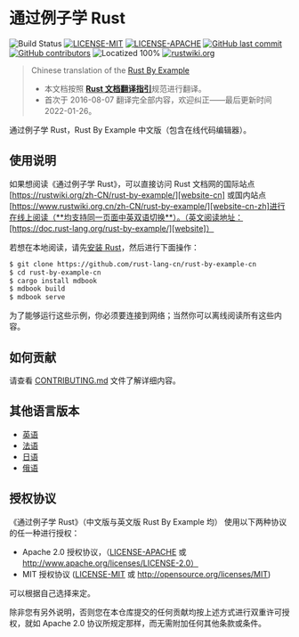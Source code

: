 # 通过例子学 Rust

![Build Status](https://github.com/rust-lang-cn/rust-by-example-cn/workflows/CI/badge.svg)
[![LICENSE-MIT](https://img.shields.io/badge/license-MIT-green)](https://raw.githubusercontent.com/rust-lang-cn/rust-by-example-cn/master/LICENSE-MIT)
[![LICENSE-APACHE](https://img.shields.io/badge/license-Apache%202-blue)](https://raw.githubusercontent.com/rust-lang-cn/rust-by-example-cn/master/LICENSE-APACHE)
[![GitHub last commit](https://img.shields.io/github/last-commit/rust-lang-cn/rust-by-example-cn?color=gold)](https://github.com/rust-lang-cn/rust-by-example-cn/commits/master)
[![GitHub contributors](https://img.shields.io/github/contributors/rust-lang-cn/rust-by-example-cn?color=pink)](https://github.com/rust-lang-cn/rust-by-example-cn/graphs/contributors)
![Locatized 100%](https://img.shields.io/badge/localized-100%25-purple)
[![rustwiki.org](https://img.shields.io/website?up_message=rustwiki.org&url=https%3A%2F%2Frustwiki.org)](https://rustwiki.org)

> Chinese translation of the [Rust By Example][rust-by-example]
>
> - 本文档按照 [**Rust 文档翻译指引**](https://github.com/rust-lang-cn/rust-translation-guide)规范进行翻译。
> - 首次于 2016-08-07 翻译完全部内容，欢迎纠正——最后更新时间 2022-01-26。

通过例子学 Rust，Rust By Example 中文版（包含在线代码编辑器）。

## 使用说明

如果想阅读《通过例子学 Rust》，可以直接访问 Rust 文档网的国际站点 [https://rustwiki.org/zh-CN/rust-by-example/][website-cn] 或国内站点 [https://www.rustwiki.org.cn/zh-CN/rust-by-example/][website-cn-zh]进行在线上阅读（**均支持同一页面中英双语切换**）。（英文阅读地址：[https://doc.rust-lang.org/rust-by-example/][website]）

若想在本地阅读，请先[安装 Rust][install Rust]，然后进行下面操作：

```bash
$ git clone https://github.com/rust-lang-cn/rust-by-example-cn
$ cd rust-by-example-cn
$ cargo install mdbook
$ mdbook build
$ mdbook serve
```

为了能够运行这些示例，你必须要连接到网络；当然你可以离线阅读所有这些内容。

## 如何贡献

请查看 [CONTRIBUTING.md][how-to-contribute] 文件了解详细内容。

## 其他语言版本

- [英语](https://github.com/rust-lang/rust-by-example)
- [法语](https://github.com/Songbird0/FR_RBE)
- [日语](https://github.com/rust-lang-ja/rust-by-example-ja)
- [俄语](https://github.com/ruRust/rust-by-example)

## 授权协议

《通过例子学 Rust》（中文版与英文版 Rust By Example 均） 使用以下两种协议的任一种进行授权：

- Apache 2.0 授权协议，（[LICENSE-APACHE](LICENSE-APACHE) 或 http://www.apache.org/licenses/LICENSE-2.0）
- MIT 授权协议 ([LICENSE-MIT](LICENSE-MIT) 或 http://opensource.org/licenses/MIT)

可以根据自己选择来定。

除非您有另外说明，否则您在本仓库提交的任何贡献均按上述方式进行双重许可授权，就如 Apache 2.0 协议所规定那样，而无需附加任何其他条款或条件。

[install Rust]: https://www.rust-lang.org/tools/install
[rust-by-example]: https://github.com/rust-lang/rust-by-example
[website]: https://doc.rust-lang.org/rust-by-example/
[website-cn]: https://rustwiki.org/zh-CN/rust-by-example/
[website-cn-zh]: https://www.rustwiki.org.cn/zh-CN/rust-by-example/
[how-to-contribute]: CONTRIBUTING.md
